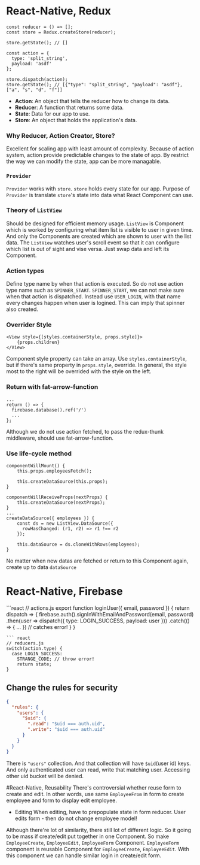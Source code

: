 # React-Native, Redux
```react
const reducer = () => [];
const store = Redux.createStore(reducer);

store.getState(); // []

const action = {
  type: 'split_string',
  payload: 'asdf'
};

store.dispatch(action);
store.getState(); // [{"type": "split_string", "payload": "asdf"}, ["a", "s", "d", "f"]]
```
* __Action__: An object that tells the reducer how to change its data.
* __Reducer__: A function that returns some data.
* __State__: Data for our app to use.
* __Store__: An object that holds the application's data.

### Why Reducer, Action Creator, Store?
Excellent for scaling app with least amount of complexity.
Because of action system, action provide predictable changes to the state of app. 
By restrict the way we can modify the state, app can be more managable.

### ```Provider```
```Provider``` works with ```store```. ```store``` holds every state for our app. Purpose of ```Provider``` is translate ```store```'s state into data what React Component can use.

### Theory of ```ListView```
Should be designed for efficient memory usage.
```ListView``` is Component which is worked by configuring what item list is visible to user in given time. And only the Components are created which are shown to user with the list data.
The ```ListView``` watches user's scroll event so that it can configure which list is out of sight and vise versa. Just swap data and left its Component.

### Action types
Define type name by when that action is executed.
So do not use action type name such as ```SPINNER_START```. ```SPINNER_START```, we can not make sure when that action is dispatched. Instead use ```USER_LOGIN```, with that name every changes happen when user is logined. This can imply that spinner also created.

### Overrider Style
```react
<View style={[styles.containerStyle, props.style]}>
	{props.children}
</View>
```
Component style property can take an array. Use ```styles.containerStyle```, but if there's same property in ```props.style```, override.
In general, the style most to the right will be overrided with the style on the left.

### Return with fat-arrow-function
```react
...
return () => {
  firebase.database().ref('/')
  ...
};
```
Although we do not use action fetched, to pass the redux-thunk middleware, should use fat-arrow-function.

### Use life-cycle method
```react
componentWillMount() {
	this.props.employeesFetch();

	this.createDataSource(this.props);
}

componentWillReceiveProps(nextProps) {
    this.createDataSource(nextProps);
}
...
createDataSource({ employees }) {
    const ds = new ListView.DataSource({
      rowHasChanged: (r1, r2) => r1 !== r2
    });

    this.dataSource = ds.cloneWithRows(employees);
}
```
No matter when new datas are fetched or return to this Component again, create up to data ```dataSource```

# React-Native, Firebase
​```react
// actions.js
export function loginUser({ email, password }) {
  return dispatch => {
    firebase.auth().signInWithEmailAndPassword(email, password)
      .then(user => dispatch({ type: LOGIN_SUCCESS, payload: user }))
      .catch(() => { ... }) // catches error!
    }
}
```
​``` react
// reducers.js
switch(action.type) {
  case LOGIN_SUCCESS:
  	STRANGE_CODE; // throw error!
  	return state;
}
```
## Change the rules for security
```json
{
  "rules": {
    "users": {
      "$uid": {
        ".read": "$uid === auth.uid",
        ".write": "$uid === auth.uid"
      }
    }
  }
}
```
There is ```"users"``` collection. And that collection will have ```$uid```(user id) keys. And only authenticated user can read, write that matching user. Accessing other uid bucket will be denied.

#React-Native, Reusability
There's controversial whether reuse form to create and edit.
In other words, use same ```EmployeeFrom``` in form to create employee and form to display edit employee.
* Editing
  When editing, have to prepopulate state in form reducer.
  User edits form - then do not change employee model!

Although there're lot of similarity, there still lot of different logic. So it going to be mass if create/edit put together in one Component.
So make ```EmployeeCreate```, ```EmployeeEdit```, ```EmployeeForm``` Component. ```EmployeeForm``` component is reusable Component for ```EmployeeCreate```, ```EmployeeEdit```. With this component we can handle similar login in create/edit form.
